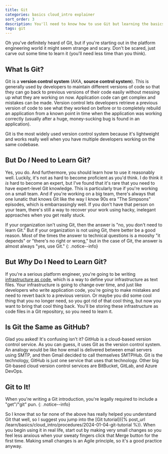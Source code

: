```yaml
---
title: Git
categories: basics cloud_intro explainer
sort_order: 3
description: You'll need to know how to use Git but learning the basics is easier than you'd think
tags: git
---
```

Oh you've definitely heard of Git, but if you're starting out in the platform engineering world it might seem strange and scary. Don't be scared, just carve out some time to learn it (you'll need less time than you think).
<!--more-->

## What Is Git?

Git is a **version control system** (AKA, **source control system**). This is generally used by developers to maintain different versions of code so that they can go back to previous versions of their code easily without messing up what they are working on now. Application code can get complex and mistakes can be made. Version control lets developers retrieve a previous version of code to see what they worked on before or to completely rebuild an application from a known point in time when the application was working correctly (usually after a huge, money-sucking bug is found in an application).

Git is the most widely used version control system because it's lightweight and works really well when you have multiple developers working on the same codebase.

## But Do *I* Need to Learn Git?

Yes, you do. And furthermore, you should learn how to use it reasonably well. Luckily, it's not as hard to become proficient as you'd think. I do think it *is* hard to become an expert, but I've found that it's rare that you need to have expert-level Git knowledge. This is particularly true if you're working on a small team. And if you're working on a big team, there's always that one lunatic that knows Git like the way I know 90s era "The Simpsons" episodes, which is embarrassingly well. If you don't have that person on your team, there's still a way to recover your work using hacky, inelegant approaches when you get really stuck.

If your organization isn't using Git, then the answer is "no, you don't need to learn Git." But if your organization is not using Git, there better be a good reason. Most of the times the answer to technical questions is a mooshy "it depends" or "there's no right or wrong," but in the case of Git, the answer is almost always "yes, use Git."
{: .notice--info}

## But *Why* Do I Need to Learn Git?

If you're a serious platform engineer, you're going to be writing [infrastructure as code](/services/iac), which is a way to define your infrastructure as text files. Your infrastructure is going to change over time, and just like developers who write application code, you're going to make mistakes and need to revert back to a previous version. Or maybe you did some cool thing that you no longer need, so you got rid of that cool thing, but now you want to bring that cool thing back. You'll be storing these infrastructure as code files in a Git repository, so you need to learn it.

## Is Git the Same as GitHub?

Glad you asked! It's confusing isn't it? GitHub is a cloud-based version control service. As you can guess, it uses Git as the version control system. An analogy would be like how email is delivered between email servers using SMTP, and then Gmail decided to call themselves SMTPHub. Git is the technology, GitHub is just one service that uses that technology. Other big Git-based cloud version control services are BitBucket, GitLab, and Azure DevOps.

## Git to It!

When you're writing a Git introduction, you're legally required to include a "get"/"git" pun.
{: .notice--info}

So I know that so far none of the above has really helped you understand Git that well, so I suggest you jump into the [Git tutorial]({% post_url /learn/basics/cloud_intro/procedures/2024-01-04-git-tutorial %}). When you begin using it in real life, start out by making very small changes so you feel less anxious when your sweaty fingers click that Merge button for the first time. Making small changes is an Agile principle, so it's a good practice anyway.